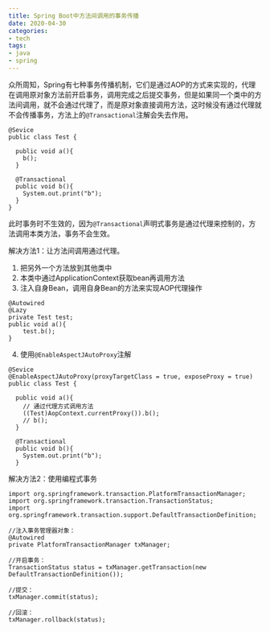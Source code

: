 ```yaml
---
title: Spring Boot中方法间调用的事务传播
date: 2020-04-30
categories:
- tech
tags:
- java
- spring
---
```


众所周知，Spring有七种事务传播机制，它们是通过AOP的方式来实现的，代理在调用原对象方法前开启事务，调用完成之后提交事务，但是如果同一个类中的方法间调用，就不会通过代理了，而是原对象直接调用方法，这时候没有通过代理就不会传播事务，方法上的`@Transactional`注解会失去作用。

<!-- more -->

```
@Sevice
public class Test {

  public void a(){
    b();
  }

  @Transactional
  public void b(){
    System.out.print("b");
  }
}
```
此时事务时不生效的，因为`@Transactional`声明式事务是通过代理来控制的，方法调用本类方法，事务不会生效。

解决方法1：让方法间调用通过代理。
1. 把另外一个方法放到其他类中
2. 本类中通过ApplicationContext获取bean再调用方法
3. 注入自身Bean，调用自身Bean的方法来实现AOP代理操作
```
@Autowired
@Lazy
private Test test;
public void a(){
    test.b();
}
```
4. 使用`@EnableAspectJAutoProxy`注解
```
@Sevice
@EnableAspectJAutoProxy(proxyTargetClass = true, exposeProxy = true)
public class Test {

  public void a(){
    // 通过代理方式调用方法
    ((Test)AopContext.currentProxy()).b();
    // b();
  }

  @Transactional
  public void b(){
    System.out.print("b");
  }
```

解决方法2：使用编程式事务

```
import org.springframework.transaction.PlatformTransactionManager;
import org.springframework.transaction.TransactionStatus;
import org.springframework.transaction.support.DefaultTransactionDefinition;

//注入事务管理器对象：
@Autowired
private PlatformTransactionManager txManager;

//开启事务：
TransactionStatus status = txManager.getTransaction(new DefaultTransactionDefinition());

//提交：
txManager.commit(status);

//回滚：
txManager.rollback(status);
```